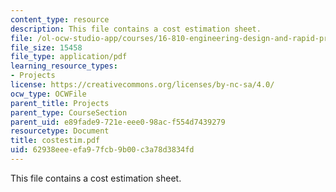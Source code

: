 ```yaml
---
content_type: resource
description: This file contains a cost estimation sheet.
file: /ol-ocw-studio-app/courses/16-810-engineering-design-and-rapid-prototyping-january-iap-2005/62938eeeefa97fcb9b00c3a78d3834fd_costestim.pdf
file_size: 15458
file_type: application/pdf
learning_resource_types:
- Projects
license: https://creativecommons.org/licenses/by-nc-sa/4.0/
ocw_type: OCWFile
parent_title: Projects
parent_type: CourseSection
parent_uid: e89fade9-721e-eee0-98ac-f554d7439279
resourcetype: Document
title: costestim.pdf
uid: 62938eee-efa9-7fcb-9b00-c3a78d3834fd
---
```

This file contains a cost estimation sheet.
